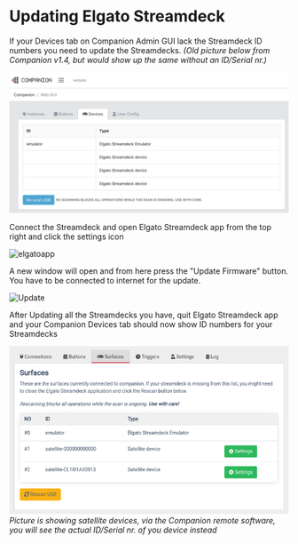 # Updating Elgato Streamdeck

If your Devices tab on Companion Admin GUI lack the Streamdeck ID numbers you need to update the Streamdecks. _(Old picture below from Companion v1.4, but would show up the same without an ID/Serial nr.)_

![emptyID](images/emptyID.jpg?raw=true 'emptyID')

Connect the Streamdeck and open Elgato Streamdeck app
from the top right and click the settings icon

![elgatoapp](images/elgatoapp.jpg?raw=true 'Elgatoapp')

A new window will open and from here press the "Update Firmware" button.
You have to be connected to internet for the update.

![Update](images/update.jpg?raw=true 'Update')

After Updating all the Streamdecks you have, quit Elgato Streamdeck app and your Companion Devices tab should now show ID numbers for your Streamdecks

![Devices](images/devices.png?raw=true 'Devices')  
_Picture is showing satellite devices, via the Companion remote software, you will see the actual ID/Serial nr. of you device instead_
